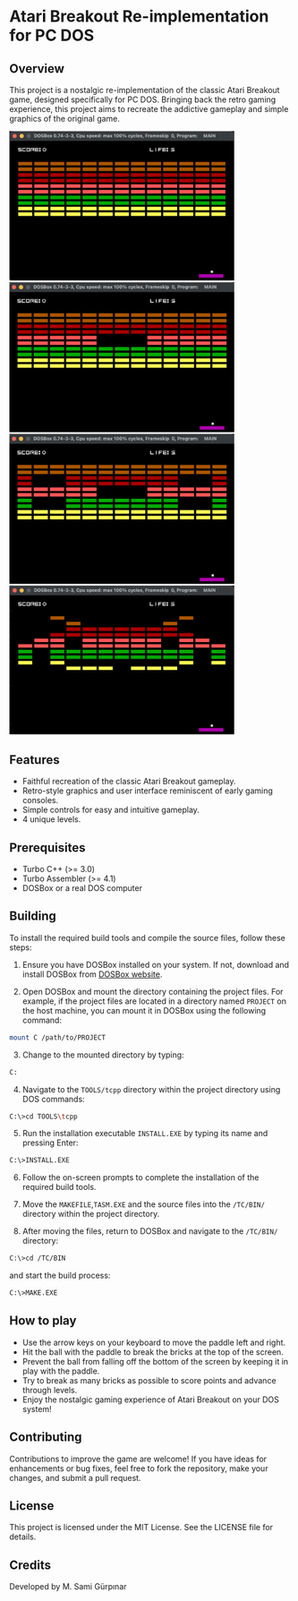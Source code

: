 # Atari Breakout Re-implementation for PC DOS

## Overview

This project is a nostalgic re-implementation of the classic Atari Breakout game, designed specifically for PC DOS. Bringing back the retro gaming experience, this project aims to recreate the addictive gameplay and simple graphics of the original game.

<img src="IMG/1.png" alt="image" width="402" height="auto"> <img src="IMG/2.png" alt="image" width="402" height="auto">
<img src="IMG/3.png" alt="image" width="402" height="auto"> <img src="IMG/4.png" alt="image" width="402" height="auto">

## Features
+ Faithful recreation of the classic Atari Breakout gameplay.
+ Retro-style graphics and user interface reminiscent of early gaming consoles.
+ Simple controls for easy and intuitive gameplay.
+ 4 unique levels.

## Prerequisites
+ Turbo C++ (>= 3.0)
+ Turbo Assembler (>= 4.1)
+ DOSBox or a real DOS computer

## Building
To install the required build tools and compile the source files, follow these steps:

1. Ensure you have DOSBox installed on your system. If not, download and install DOSBox from [DOSBox website](https://www.dosbox.com/).

2. Open DOSBox and mount the directory containing the project files. For example, if the project files are located in a directory named `PROJECT` on the host machine, you can mount it in DOSBox using the following command:

```bash
mount C /path/to/PROJECT
```

3. Change to the mounted directory by typing:
```bash
C:
```

4. Navigate to the `TOOLS/tcpp` directory within the project directory using DOS commands:
```bash
C:\>cd TOOLS\tcpp
```


5. Run the installation executable `INSTALL.EXE` by typing its name and pressing Enter:
```bash
C:\>INSTALL.EXE
```

6. Follow the on-screen prompts to complete the installation of the required build tools.

7. Move the `MAKEFILE`,`TASM.EXE` and the source files into the `/TC/BIN/` directory within the project directory.

8. After moving the files, return to DOSBox and navigate to the `/TC/BIN/` directory:
```bash
C:\>cd /TC/BIN
```
and start the build process:
```bash
C:\>MAKE.EXE
```

## How to play
- Use the arrow keys on your keyboard to move the paddle left and right.
- Hit the ball with the paddle to break the bricks at the top of the screen.
- Prevent the ball from falling off the bottom of the screen by keeping it in play with the paddle.
- Try to break as many bricks as possible to score points and advance through levels.
- Enjoy the nostalgic gaming experience of Atari Breakout on your DOS system!

## Contributing

Contributions to improve the game are welcome! If you have ideas for enhancements or bug fixes, feel free to fork the repository, make your changes, and submit a pull request.

## License

This project is licensed under the MIT License. See the LICENSE file for details.

## Credits

Developed by M. Sami Gürpınar



